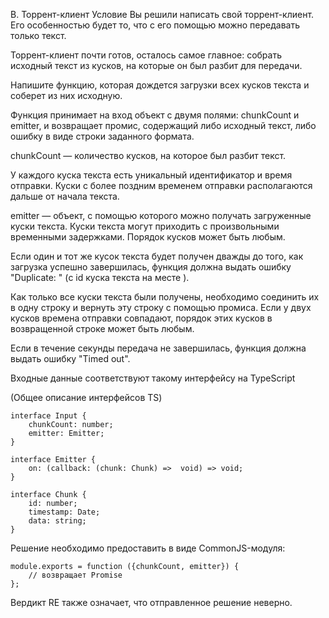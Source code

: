 B. Торрент-клиент
Условие
Вы решили написать свой торрент-клиент. Его особенностью будет то, что с его помощью можно передавать только текст.

Торрент-клиент почти готов, осталось самое главное: собрать исходный текст из кусков, на которые он был разбит для передачи.

Напишите функцию, которая дождется загрузки всех кусков текста и соберет из них исходную.

Функция принимает на вход объект с двумя полями: chunkCount и emitter, и возвращает промис, содержащий либо исходный текст, либо ошибку в виде строки заданного формата.

chunkCount — количество кусков, на которое был разбит текст.

У каждого куска текста есть уникальный идентификатор и время отправки. Куски с более поздним временем отправки располагаются дальше от начала текста.

emitter — объект, с помощью которого можно получать загруженные куски текста. Куски текста могут приходить с произвольными временными задержками. Порядок кусков может быть любым.

Если один и тот же кусок текста будет получен дважды до того, как загрузка успешно завершилась, функция должна выдать ошибку "Duplicate: " (с id куска текста на месте ).

Как только все куски текста были получены, необходимо соединить их в одну строку и вернуть эту строку с помощью промиса. Если у двух кусков времена отправки совпадают, порядок этих кусков в возвращенной строке может быть любым.

Если в течение секунды передача не завершилась, функция должна выдать ошибку "Timed out".

Входные данные соответствуют такому интерфейсу на TypeScript

(Общее описание интерфейсов TS)

    interface Input {
	    chunkCount: number;
	    emitter: Emitter;
	}

	interface Emitter {
		on: (callback: (chunk: Chunk) =>  void) => void;
	}

	interface Chunk {
		id: number;
		timestamp: Date;
		data: string;
	}
Решение необходимо предоставить в виде CommonJS-модуля:

    module.exports = function ({chunkCount, emitter}) {
	    // возвращает Promise
	};
Вердикт RE также означает, что отправленное решение неверно.